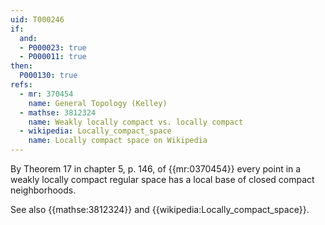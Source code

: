 ```yaml
---
uid: T000246
if:
  and:
  - P000023: true
  - P000011: true
then:
  P000130: true
refs:
  - mr: 370454
    name: General Topology (Kelley)
  - mathse: 3812324
    name: Weakly locally compact vs. locally compact
  - wikipedia: Locally_compact_space
    name: Locally compact space on Wikipedia
---
```


By Theorem 17 in chapter 5, p. 146, of {{mr:0370454}} every point in a weakly locally compact regular space has a local base of closed compact neighborhoods.

See also {{mathse:3812324}} and {{wikipedia:Locally_compact_space}}.
